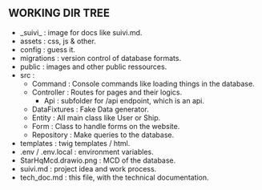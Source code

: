 ## WORKING DIR TREE
* _suivi\_ : image for docs like suivi.md.
* assets : css, js & other.
* config : guess it.
* migrations : version control of database formats.
* public : images and other public ressources.
* src :
    * Command : Console commands like loading things in the database.
    * Controller : Routes for pages and their logics.
        * Api : subfolder for /api endpoint, which is an api.
    * DataFixtures : Fake Data generator.
    * Entity : All main class like User or Ship.
    * Form : Class to handle forms on the website.
    * Repository : Make queries to the database.
* templates : twig templates / html.
* .env / .env.local : environment variables.
* StarHqMcd.drawio.png : MCD of the database.
* suivi.md : project idea and work process.
* tech_doc.md : this file, with the technical documentation.